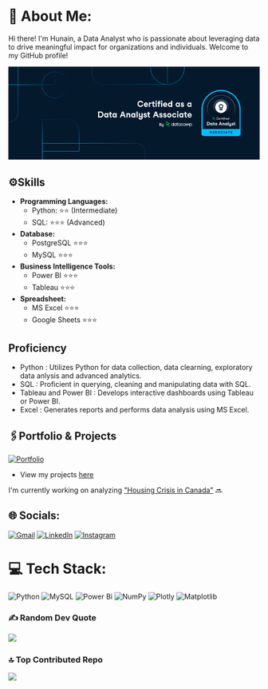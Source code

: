 # 💫 About Me:

Hi there! I'm Hunain, a Data Analyst who is passionate about leveraging data to drive meaningful impact for organizations and individuals. Welcome to my GitHub profile!

![](Data_Analyst_Associate.png)

## ⚙️Skills
- **Programming Languages:**
  - Python: ⭐⭐ (Intermediate)
  - SQL: ⭐⭐⭐ (Advanced)
- **Database:**
   - PostgreSQL ⭐⭐⭐
   - MySQL ⭐⭐⭐
- **Business Intelligence Tools:**
   - Power BI ⭐⭐⭐
   - Tableau ⭐⭐⭐
- **Spreadsheet:**
   - MS Excel ⭐⭐⭐
   - Google Sheets ⭐⭐⭐

## Proficiency 
- Python : Utilizes Python for data collection, data clearning, exploratory data anlysis and advanced analytics.
- SQL : Proficient in querying, cleaning and manipulating data with SQL.
- Tableau and Power BI : Develops interactive dashboards using Tableau or Power BI.
- Excel : Generates reports and performs data analysis using MS Excel.

## 🖇️Portfolio & Projects

[![Portfolio](https://img.shields.io/badge/Portfolio-Visit-blueviolet?logo=Firefox&logoColor=white)](https://hunainmuneer.wixsite.com/hunain-muneer)

- View my projects [here](https://github.com/hunainmuneer?tab=repositories)

I'm currently working on analyzing ["Housing Crisis in Canada"](https://github.com/hunainmuneer/housing-crisis-in-canada) :soon:

## 🌐 Socials:
[![Gmail](https://img.shields.io/badge/Gmail-%23D14836.svg?logo=Gmail&logoColor=white)](mailto:hunain.muneer1995@gmail.com)  [![LinkedIn](https://img.shields.io/badge/LinkedIn-%230077B5.svg?logo=linkedin&logoColor=white)](https://linkedin.com/in/hunain-muneer/) [![Instagram](https://img.shields.io/badge/Instagram-%23E4405F.svg?logo=Instagram&logoColor=white)](https://instagram.com/hunainmuneer/)

# 💻 Tech Stack:
![Python](https://img.shields.io/badge/python-3670A0?style=for-the-badge&logo=python&logoColor=ffdd54) ![MySQL](https://img.shields.io/badge/mysql-%2300000f.svg?style=for-the-badge&logo=mysql&logoColor=white) ![Power Bi](https://img.shields.io/badge/power_bi-F2C811?style=for-the-badge&logo=powerbi&logoColor=black) ![NumPy](https://img.shields.io/badge/numpy-%23013243.svg?style=for-the-badge&logo=numpy&logoColor=white) ![Plotly](https://img.shields.io/badge/Plotly-%233F4F75.svg?style=for-the-badge&logo=plotly&logoColor=white) ![Matplotlib](https://img.shields.io/badge/Matplotlib-%23ffffff.svg?style=for-the-badge&logo=Matplotlib&logoColor=black)

### ✍️ Random Dev Quote
![](https://quotes-github-readme.vercel.app/api?type=horizontal&theme=gruvbox)

### 🔝 Top Contributed Repo
![](https://github-contributor-stats.vercel.app/api?username=hunainmuneer&limit=5&theme=apprentice&combine_all_yearly_contributions=true)

<!-- Proudly created with GPRM ( https://gprm.itsvg.in ) -->
